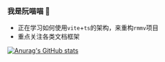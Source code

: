 ### 我是阮喵喵 👋

- 正在学习如何使用`vite`+`ts`的架构，来重构`rmmv`项目
- 重点关注各类文档框架

<!-- 
  <img align="right" src="https://github-readme-stats.vercel.app/api?username=RuanZhongNan&count_private=true&show_icons=true&theme=dracula" />
-->

[![Anurag's GitHub stats](https://github-readme-stats.vercel.app/api?username=anuraghazra)](https://github.com/anuraghazra/github-readme-stats)
